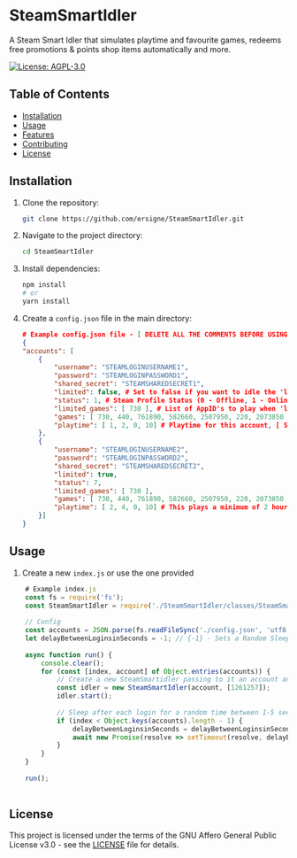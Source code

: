 # SteamSmartIdler
A Steam Smart Idler that simulates playtime and favourite games, redeems free promotions &amp; points shop items automatically and more.

[![License: AGPL-3.0](https://img.shields.io/badge/License-AGPL_v3-blueviolet.svg)](https://www.gnu.org/licenses/agpl-3.0)

## Table of Contents
* [Installation](#installation)
* [Usage](#usage)
* [Features](#features)
* [Contributing](#contributing)
* [License](#license)

## Installation

1.  Clone the repository:
    ```bash
    git clone https://github.com/ersigne/SteamSmartIdler.git
    ```
2.  Navigate to the project directory:
    ```bash
    cd SteamSmartIdler
    ```
3.  Install dependencies:
    ```bash
    npm install
    # or
    yarn install
    ```
4.  Create a `config.json` file in the main directory:
    ```json
    # Example config.json file - [ DELETE ALL THE COMMENTS BEFORE USING ]
    {
    "accounts": [
        {
            "username": "STEAMLOGINUSERNAME1", 
            "password": "STEAMLOGINPASSWORD1", 
            "shared_secret": "STEAMSHAREDSECRET1", 
            "limited": false, # Set to false if you want to idle the 'limited_games' AppID's 24/7, else set to true if you want to idle the 'games' AppID's based on simulated daily session/s
            "status": 1, # Steam Profile Status (0 - Offline, 1 - Online, 2 - Busy, 3 - Away, 4 - Snooze, 5 - LookingToTrade, 6 - LookingToPlay, 7 - Invisible)
            "limited_games": [ 730 ], # List of AppID's to play when 'limited' is false
            "games": [ 730, 440, 761890, 582660, 2507950, 220, 2073850 ], # List of AppID's to play when 'limited' is true
            "playtime": [ 1, 2, 0, 10] # Playtime for this account, [ Session Min Hours, Session Max Hours, Session Min Minutes(0-60), Session Max Minutes(0-60) ]. This plays a minimum of 1 hours and a maximum of 2 hours and 10 Minutes
        },
        {
            "username": "STEAMLOGINUSERNAME2", 
            "password": "STEAMLOGINPASSWORD2", 
            "shared_secret": "STEAMSHAREDSECRET2", 
            "limited": true,
            "status": 7,
            "limited_games": [ 730 ],
            "games": [ 730, 440, 761890, 582660, 2507950, 220, 2073850 ],
            "playtime": [ 2, 4, 0, 10] # This plays a minimum of 2 hours and a maximum of 4 hours and 10 Minutes
        }]
    }
    ```

## Usage

1. Create a new `index.js` or use the one provided
```js
    # Example index.js
    const fs = require('fs');
    const SteamSmartIdler = require('./SteamSmartIdler/classes/SteamSmartIdler');
    
    // Config
    const accounts = JSON.parse(fs.readFileSync('./config.json', 'utf8')).accounts;
    let delayBetweenLoginsinSeconds = -1; // {-1} - Sets a Random Sleep Timer between 1-5 seconds
    
    async function run() {
        console.clear();
        for (const [index, account] of Object.entries(accounts)) {
            // Create a new SteamSmartidler passing to it an account and a list of Free Promotion Packages SubIDs - See https://steamdb.info/upcoming/free/
            const idler = new SteamSmartIdler(account, [1261257]);
            idler.start();
            
            // Sleep after each login for a random time between 1-5 seconds if delayBetweenLoginsinSeconds is set to -1 or sleep delayBetweenLoginsinSeconds seconds.
            if (index < Object.keys(accounts).length - 1) {
                delayBetweenLoginsinSeconds = delayBetweenLoginsinSeconds === -1 ? (Math.floor(Math.random() * 5) + 1) : delayBetweenLoginsinSeconds;
                await new Promise(resolve => setTimeout(resolve, delayBetweenLoginsinSeconds * 1000));
            }
        }
    }
    
    run();
    
```

## License

This project is licensed under the terms of the GNU Affero General Public License v3.0 - see the [LICENSE](LICENSE) file for details.
